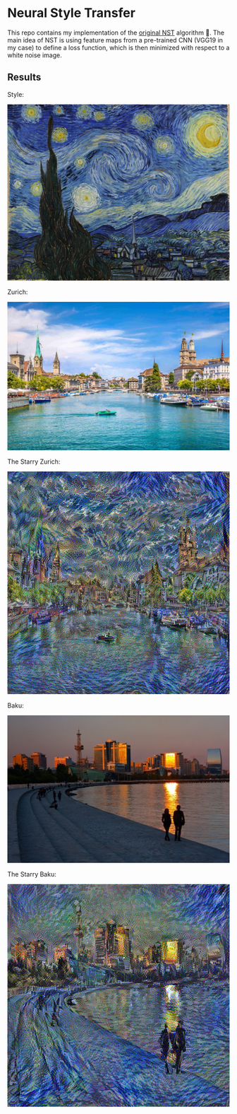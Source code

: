 # Neural Style Transfer

This repo contains my implementation of the [original NST](https://arxiv.org/abs/1508.06576) algorithm :art:. The main idea of NST is using feature maps from a pre-trained CNN (VGG19 in my case) to define a loss function, which is then minimized with respect to a white noise image.

## Results

Style:

![The Starry Night](https://raw.githubusercontent.com/rsazizov/neural_style_transfer/master/data/starry_night.jpg)


Zurich:

![Zurich](https://raw.githubusercontent.com/rsazizov/neural_style_transfer/master/data/zurich.jpg)

The Starry Zurich:

![The Starry Zurich](https://raw.githubusercontent.com/rsazizov/neural_style_transfer/master/data/starry_zurich.png)

Baku:

![Baku](https://raw.githubusercontent.com/rsazizov/neural_style_transfer/master/data/baku.jpg)

The Starry Baku:

![The Starry Baku](https://raw.githubusercontent.com/rsazizov/neural_style_transfer/master/data/starry_baku.png)
